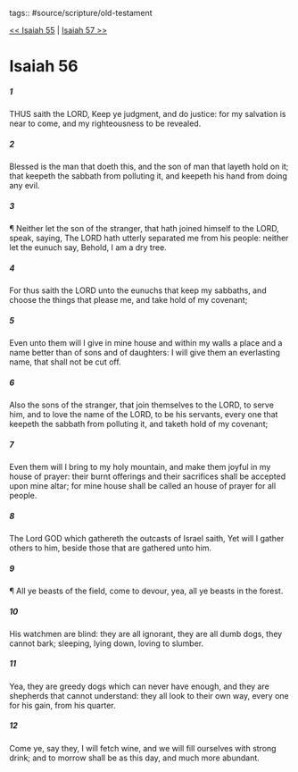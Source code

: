 tags:: #source/scripture/old-testament

[<< Isaiah 55](/Old_Testament/23_Isaiah/Isaiah_55.md) | [Isaiah 57 >>](/Old_Testament/23_Isaiah/Isaiah_57.md)

# Isaiah 56

##### 1

THUS saith the LORD, Keep ye judgment, and do justice: for my salvation is near to come, and my righteousness to be revealed.

##### 2

Blessed is the man that doeth this, and the son of man that layeth hold on it; that keepeth the sabbath from polluting it, and keepeth his hand from doing any evil.

##### 3

¶ Neither let the son of the stranger, that hath joined himself to the LORD, speak, saying, The LORD hath utterly separated me from his people: neither let the eunuch say, Behold, I am a dry tree.

##### 4

For thus saith the LORD unto the eunuchs that keep my sabbaths, and choose the things that please me, and take hold of my covenant;

##### 5

Even unto them will I give in mine house and within my walls a place and a name better than of sons and of daughters: I will give them an everlasting name, that shall not be cut off.

##### 6

Also the sons of the stranger, that join themselves to the LORD, to serve him, and to love the name of the LORD, to be his servants, every one that keepeth the sabbath from polluting it, and taketh hold of my covenant;

##### 7

Even them will I bring to my holy mountain, and make them joyful in my house of prayer: their burnt offerings and their sacrifices shall be accepted upon mine altar; for mine house shall be called an house of prayer for all people.

##### 8

The Lord GOD which gathereth the outcasts of Israel saith, Yet will I gather others to him, beside those that are gathered unto him.

##### 9

¶ All ye beasts of the field, come to devour, yea, all ye beasts in the forest.

##### 10

His watchmen are blind: they are all ignorant, they are all dumb dogs, they cannot bark; sleeping, lying down, loving to slumber.

##### 11

Yea, they are greedy dogs which can never have enough, and they are shepherds that cannot understand: they all look to their own way, every one for his gain, from his quarter.

##### 12

Come ye, say they, I will fetch wine, and we will fill ourselves with strong drink; and to morrow shall be as this day, and much more abundant.

